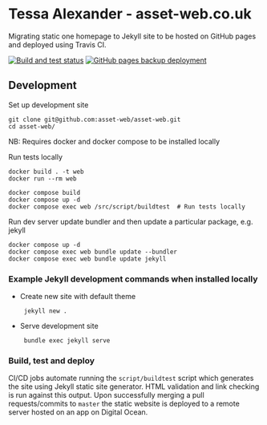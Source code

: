 # Tessa Alexander - asset-web.co.uk

Migrating static one homepage to Jekyll site to be hosted on GitHub pages and deployed using Travis CI.

[![Build and test status](https://github.com/asset-web/asset-web.github.io/actions/workflows/docker.yml/badge.svg)](https://github.com/asset-web/asset-web.github.io/actions/workflows/docker.yml)
[![GitHub pages backup deployment](https://github.com/asset-web/asset-web.github.io/actions/workflows/pages/pages-build-deployment/badge.svg)](https://github.com/asset-web/asset-web.github.io/actions/workflows/pages/pages-build-deployment)

## Development

Set up development site

	git clone git@github.com:asset-web/asset-web.git
	cd asset-web/

NB: Requires docker and docker compose to be installed locally

Run tests locally
```
docker build . -t web
docker run --rm web
```

```
docker compose build
docker compose up -d 
docker compose exec web /src/script/buildtest  # Run tests locally
```

Run dev server update bundler and then update a particular package, e.g. jekyll

```
docker compose up -d
docker compose exec web bundle update --bundler
docker compose exec web bundle update jekyll
```

### Example Jekyll development commands when installed locally

 * Create new site with default theme

		jekyll new .

 * Serve development site

		bundle exec jekyll serve

	
### Build, test and deploy

CI/CD jobs automate running the `script/buildtest` script which generates the site using Jekyll static site generator.  HTML validation and link checking is run against this output. Upon successfully merging a pull requests/commits to `master` the static website is deployed to a remote server hosted on an app on Digital Ocean.
